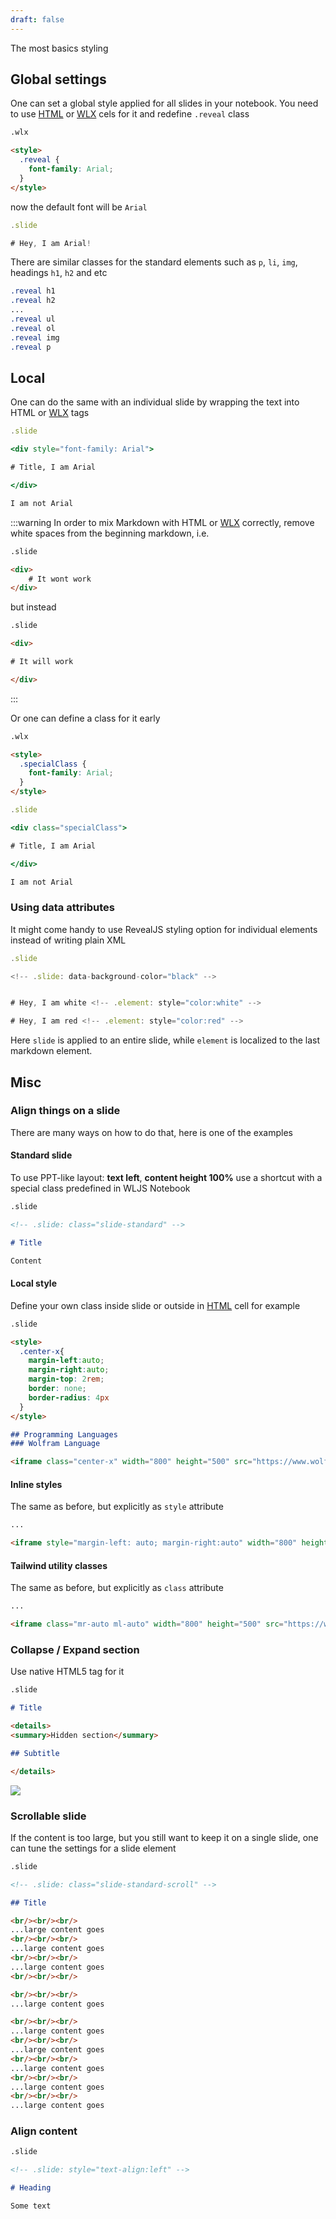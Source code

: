 ```yaml
---
draft: false
---
```

The most basics styling

## Global settings
One can set a global style applied for all slides in your notebook. You need to use [HTML](frontend/Cell%20types/HTML.md) or [WLX](frontend/Cell%20types/WLX.md) cels for it and redefine `.reveal` class

```html title="cell 1"
.wlx

<style>
  .reveal {
    font-family: Arial;
  }
</style>
```

now the default font will be `Arial`

```jsx title="cell 2"
.slide

# Hey, I am Arial!
```

There are similar classes for the standard elements such as `p`, `li`, `img`, headings `h1`, `h2` and etc

```css
.reveal h1
.reveal h2
...
.reveal ul
.reveal ol
.reveal img
.reveal p
```

## Local
One can do the same with an individual slide by wrapping the text into HTML or [WLX](frontend/Cell%20types/WLX.md) tags

```jsx
.slide

<div style="font-family: Arial">

# Title, I am Arial

</div>

I am not Arial
```

:::warning
In order to mix Markdown with HTML or [WLX](frontend/Cell%20types/WLX.md) correctly, remove white spaces from the beginning markdown, i.e.

```html
.slide

<div>
	# It wont work
</div>
```

but instead

```html
.slide

<div>

# It will work

</div>
```


:::

Or one can define a class for it early

```html title="cell 1"
.wlx

<style>
  .specialClass {
    font-family: Arial;
  }
</style>
```

```jsx title="cell 2"
.slide

<div class="specialClass">

# Title, I am Arial

</div>

I am not Arial
```

### Using data attributes
It might come handy to use RevealJS styling option for individual elements instead of writing plain XML

```jsx
.slide

<!-- .slide: data-background-color="black" -->


# Hey, I am white <!-- .element: style="color:white" -->

# Hey, I am red <!-- .element: style="color:red" -->
```

Here `slide` is applied to an entire slide, while `element` is localized to the last markdown element.

## Misc



### Align things on a slide
There are many ways on how to do that, here is one of the examples

#### Standard slide
To use PPT-like layout: __text left__, __content height 100%__ use a shortcut with a special class predefined in WLJS Notebook

```markdown
.slide

<!-- .slide: class="slide-standard" -->

# Title

Content
```

#### Local style
Define your own class inside slide or outside in [HTML](frontend/Cell%20types/HTML.md) cell for example

```md
.slide

<style>
  .center-x{
    margin-left:auto; 
    margin-right:auto;
    margin-top: 2rem;
    border: none; 
    border-radius: 4px
  }
</style>

## Programming Languages
### Wolfram Language

<iframe class="center-x" width="800" height="500" src="https://www.wolfram.com"/>

```

#### Inline styles
The same as before, but explicitly as `style` attribute

```md
...

<iframe style="margin-left: auto; margin-right:auto" width="800" height="500" src="https://www.wolfram.com"/>
```

#### Tailwind utility classes
The same as before, but explicitly as `class` attribute

```md
...

<iframe class="mr-auto ml-auto" width="800" height="500" src="https://www.wolfram.com"/>
```


### Collapse / Expand section
Use native HTML5 tag for it

```md
.slide

# Title

<details>
<summary>Hidden section</summary>

## Subtitle

</details>
```

![](./../../../Screenshot%202024-09-03%20at%2009.16.28.png)

### Scrollable slide
If the content is too large, but you still want to keep it on a single slide, one can tune the settings for a slide element

```md
.slide

<!-- .slide: class="slide-standard-scroll" -->

## Title

<br/><br/><br/>
...large content goes
<br/><br/><br/>
...large content goes
<br/><br/><br/>
...large content goes
<br/><br/><br/>

<br/><br/><br/>
...large content goes

<br/><br/><br/>
...large content goes
<br/><br/><br/>
...large content goes
<br/><br/><br/>
...large content goes
<br/><br/><br/>
...large content goes
<br/><br/><br/>
...large content goes

```

### Align content

```md
.slide

<!-- .slide: style="text-align:left" -->

# Heading

Some text

```